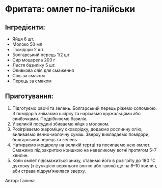 # Фритата: омлет по-італійськи

## Інгредієнти:
- Яйця 6 шт.
- Молоко 50 мл
- Помідори 2 шт.
- Болгарський перець 1/2 шт.
- Сир моцарела 200 г
- Листя базиліку 5 шт.
- Оливкова олія для смаження
- Сіль за смаком
- Перець за смаком

## Приготування:
1. Підготуємо овочі та зелень. Болгарський перець ріжемо соломкою. З помідорів знімаємо шкірку та нарізаємо кружальцями або скибочками. Подрібнюємо базилік.
2. У великій посудині збиваємо яйця з молоком.
3. Розігріваємо жароміцну сковорідку, додаємо рослинну олію, виливаємо яєчно-молочну суміш. Зверху викладаємо помідори, болгарський перець та зелень.
4. Натираємо моцарелу на великій тертці та посипаємо нею омлет. Смажимо під закритою кришкою на невеликому вогні протягом 5–7 хвилин.
5. Коли омлет підсмажиться знизу, ставимо його в розігріту до 180 °C духовку (з функцією верхнього вогню або гриля) ще на 8–10 хвилин, аби страва підрум’янилася зверху.

Автор: Галина